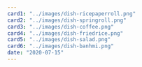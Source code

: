 ```yaml
---
card1: "../images/dish-ricepaperroll.png"
card2: "../images/dish-springroll.png"
card3: "../images/dish-coffee.png"
card4: "../images/dish-friedrice.png"
card5: "../images/dish-salad.png"
card6: "../images/dish-banhmi.png"
date: "2020-07-15"
---
```


